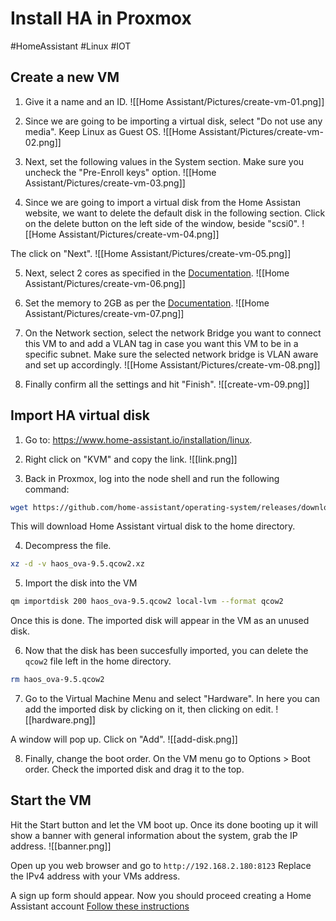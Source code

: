 # Install HA in Proxmox
#HomeAssistant #Linux #IOT

## Create a new VM
1. Give it a name and an ID.
![[Home Assistant/Pictures/create-vm-01.png]]

2. Since we are going to be importing a virtual disk, select "Do not use any media". Keep Linux as Guest OS.
![[Home Assistant/Pictures/create-vm-02.png]]

3. Next, set the following values in the System section. Make sure you uncheck the "Pre-Enroll keys" option.
![[Home Assistant/Pictures/create-vm-03.png]]

4. Since we are going to import a virtual disk from the Home Assistan website, we want to delete the default disk in the following section. Click on the delete button on the left side of the window, beside "scsi0".
![[Home Assistant/Pictures/create-vm-04.png]]

The click on "Next".
![[Home Assistant/Pictures/create-vm-05.png]]

5. Next, select 2 cores as specified in the [Documentation](https://www.home-assistant.io/installation/linux).
![[Home Assistant/Pictures/create-vm-06.png]]

6. Set the memory to 2GB as per the [Documentation](https://www.home-assistant.io/installation/linux).
![[Home Assistant/Pictures/create-vm-07.png]]

7. On the Network section, select the network Bridge you want to connect this VM to and add a VLAN tag in case you want this VM to be in a specific subnet. Make sure the selected network bridge is VLAN aware and set up accordingly.
![[Home Assistant/Pictures/create-vm-08.png]]

8. Finally confirm all the settings and hit "Finish".
![[create-vm-09.png]]

## Import HA virtual disk
1. Go to: https://www.home-assistant.io/installation/linux.
2. Right click on "KVM" and copy the link.
![[link.png]]

3. Back in Proxmox, log into the node shell and run the following command:
```bash
wget https://github.com/home-assistant/operating-system/releases/download/9.5/haos_ova-9.5.qcow2.xz
```
This will download Home Assistant virtual disk to the home directory.

4. Decompress the file.
```bash
xz -d -v haos_ova-9.5.qcow2.xz
```

5. Import the disk into the VM
```bash
qm importdisk 200 haos_ova-9.5.qcow2 local-lvm --format qcow2
```
Once this is done. The imported disk will appear in the VM as an unused disk.

6. Now that the disk has been succesfully imported, you can delete the `qcow2` file left in the home directory.
```bash
rm haos_ova-9.5.qcow2
```

7. Go to the Virtual Machine Menu and select "Hardware". In here you can add the imported disk by clicking on it, then clicking on edit.
![[hardware.png]]

A window will pop up. Click on "Add".
![[add-disk.png]]

8. Finally, change the boot order. On the VM menu go to Options > Boot order. Check the imported disk and drag it to the top.


## Start the VM

Hit the Start button and let the VM boot up. Once its done booting up it will show a banner with general information about the system, grab the IP address.
![[banner.png]]

Open up you web browser and go to `http://192.168.2.180:8123` 
Replace the IPv4 address with your VMs address.

A sign up form should appear. Now you should proceed creating a Home Assistant account [Follow these instructions](https://www.home-assistant.io/getting-started/onboarding/)

